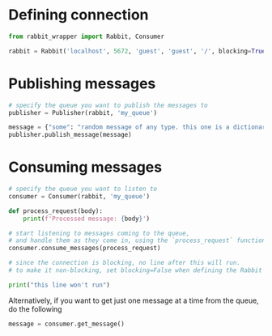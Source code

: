 # Defining connection
```python
from rabbit_wrapper import Rabbit, Consumer

rabbit = Rabbit('localhost', 5672, 'guest', 'guest', '/', blocking=True) # note, blocking=True means this is a blocking connection
```

# Publishing messages
```python
# specify the queue you want to publish the messages to
publisher = Publisher(rabbit, 'my_queue')

message = {"some": "random message of any type. this one is a dictionary."}
publisher.publish_message(message)
```

# Consuming messages
```python
# specify the queue you want to listen to
consumer = Consumer(rabbit, 'my_queue')

def process_request(body):
    print(f'Processed message: {body}')

# start listening to messages coming to the queue,
# and handle them as they come in, using the `process_request` function
consumer.consume_messages(process_request)

# since the connection is blocking, no line after this will run.
# to make it non-blocking, set blocking=False when defining the Rabbit connection.

print("this line won't run")
```

Alternatively, if you want to get just one message at a time from the queue, do the following
```python
message = consumer.get_message()
```
